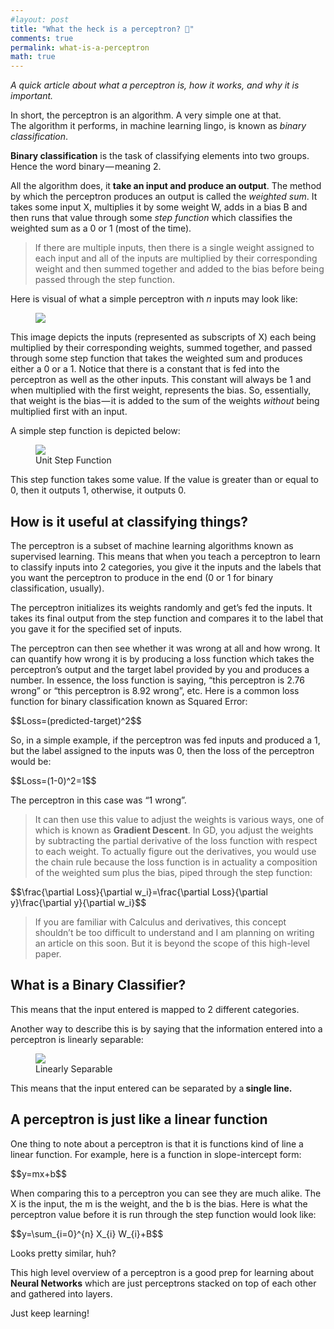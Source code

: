 ```yaml
---
#layout: post
title: "What the heck is a perceptron? 🥗"
comments: true
permalink: what-is-a-perceptron
math: true
---
```


<p><em>A quick article about what a perceptron is, how it works, and why it is important.</em></p><p>In short, the perceptron is an algorithm. A very simple one at that. <br>The algorithm it performs, in machine learning lingo, is known as <em>binary classification</em>.</p><p><strong>Binary classification</strong> is the task of classifying elements into two groups. Hence the word binary — meaning 2.</p><p>All the algorithm does, it <strong>take an input and produce an output</strong>. The method by which the perceptron produces an output is called the <em>weighted sum</em>. It takes some input X, multiplies it by some weight W, adds in a bias B and then runs that value through some <em>step function</em> which classifies the weighted sum as a 0 or 1 (most of the time).</p><blockquote>If there are multiple inputs, then there is a single weight assigned to each input and all of the inputs are multiplied by their corresponding weight and then summed together and added to the bias before being passed through the step function.</blockquote><p>Here is visual of what a simple perceptron with <em>n</em> inputs may look like:</p><!--kg-card-begin: image--><figure class="kg-card kg-image-card"><img src="https://www.denenberg.info/content/images/downloaded_images/What-the-heck-is-a-perceptron-/1-vn7VIPb_JpwEX7PAftjYsw.png" class="kg-image"></figure><!--kg-card-end: image--><p>This image depicts the inputs (represented as subscripts of X) each being multiplied by their corresponding weights, summed together, and passed through some step function that takes the weighted sum and produces either a 0 or a 1. Notice that there is a constant that is fed into the perceptron as well as the other inputs. This constant will always be 1 and when multiplied with the first weight, represents the bias. So, essentially, that weight is the bias — it is added to the sum of the weights <em>without </em>being multiplied first with an input.</p><p>A simple step function is depicted below:</p><!--kg-card-begin: image--><figure class="kg-card kg-image-card kg-card-hascaption"><img src="https://www.denenberg.info/content/images/downloaded_images/What-the-heck-is-a-perceptron-/1-6K2w2TpQmHyphnv5fSvxUg.png" class="kg-image"><figcaption>Unit Step Function</figcaption></figure><!--kg-card-end: image--><p>This step function takes some value. If the value is greater than or equal to 0, then it outputs 1, otherwise, it outputs 0.</p><h2 id="how-is-it-useful-at-classifying-things">How is it useful at classifying things?</h2><p>The perceptron is a subset of machine learning algorithms known as supervised learning. This means that when you teach a perceptron to learn to classify inputs into 2 categories, you give it the inputs and the labels that you want the perceptron to produce in the end (0 or 1 for binary classification, usually).</p><p>The perceptron initializes its weights randomly and get’s fed the inputs. It takes its final output from the step function and compares it to the label that you gave it for the specified set of inputs.</p><p>The perceptron can then see whether it was wrong at all and how wrong. It can quantify how wrong it is by producing a loss function which takes the perceptron’s output and the target label provided by you and produces a number. In essence, the loss function is saying, “this perceptron is 2.76 wrong” or “this perceptron is 8.92 wrong”, etc. Here is a common loss function for binary classification known as Squared Error:</p><p>$$Loss=(predicted-target)^2$$</p><p>So, in a simple example, if the perceptron was fed inputs and produced a 1, but the label assigned to the inputs was 0, then the loss of the perceptron would be:</p><p>$$Loss=(1-0)^2=1$$</p><p>The perceptron in this case was “1 wrong”.</p><blockquote>It can then use this value to adjust the weights is various ways, one of which is known as <strong>Gradient Descent</strong>. In GD, you adjust the weights by subtracting the partial derivative of the loss function with respect to each weight. To actually figure out the derivatives, you would use the chain rule because the loss function is in actuality a composition of the weighted sum plus the bias, piped through the step function:</blockquote><p>$$\frac{\partial Loss}{\partial w_i}=\frac{\partial Loss}{\partial y}\frac{\partial y}{\partial w_i}$$</p><blockquote>If you are familiar with Calculus and derivatives, this concept shouldn’t be too difficult to understand and I am planning on writing an article on this soon. But it is beyond the scope of this high-level paper.</blockquote><h2 id="what-is-a-binary-classifier">What is a Binary Classifier?</h2><p>This means that the input entered is mapped to 2 different categories.</p><p>Another way to describe this is by saying that the information entered into a perceptron is linearly separable:</p><!--kg-card-begin: image--><figure class="kg-card kg-image-card kg-card-hascaption"><img src="https://www.denenberg.info/content/images/downloaded_images/What-the-heck-is-a-perceptron-/1-2Y9fKZBzQprHaNGKEEePmw.png" class="kg-image"><figcaption>Linearly Separable</figcaption></figure><!--kg-card-end: image--><p>This means that the input entered can be separated by a<strong> single line.</strong></p><h2 id="a-perceptron-is-just-like-a-linear-function">A perceptron is just like a linear function</h2><p>One thing to note about a perceptron is that it is functions kind of line a linear function. For example, here is a function in slope-intercept form:</p><p>$$y=mx+b$$</p><p>When comparing this to a perceptron you can see they are much alike. The X is the input, the m is the weight, and the b is the bias. Here is what the perceptron value before it is run through the step function would look like:</p><p>$$y=\sum_{i=0}^{n} X_{i} W_{i}+B$$</p><p>Looks pretty similar, huh?</p><p>This high level overview of a perceptron is a good prep for learning about <strong>Neural Networks</strong> which are just perceptrons stacked on top of each other and gathered into layers.</p><p>Just keep learning!

</p>
